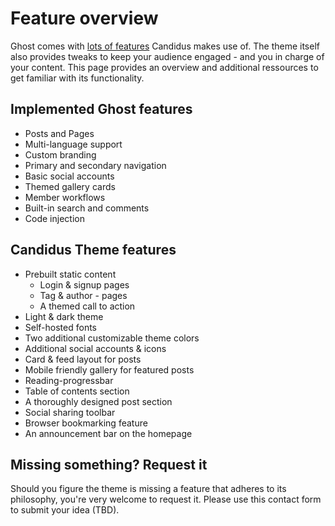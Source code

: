 # Feature overview

Ghost comes with [lots of features](https://ghost.org/feature-index/) Candidus makes use of. The theme itself also provides tweaks to keep your audience engaged - and you in charge of your content. This page provides an overview and additional ressources to get familiar with its functionality.

## Implemented Ghost features

- Posts and Pages
- Multi-language support
- Custom branding
- Primary and secondary navigation
- Basic social accounts
- Themed gallery cards
- Member workflows
- Built-in search and comments
- Code injection

## Candidus Theme features

- Prebuilt static content
  - Login & signup pages
  - Tag & author - pages
  - A themed call to action
- Light & dark theme
- Self-hosted fonts
- Two additional customizable theme colors
- Additional social accounts & icons
- Card & feed layout for posts
- Mobile friendly gallery for featured posts
- Reading-progressbar
- Table of contents section
- A thoroughly designed post section
- Social sharing toolbar
- Browser bookmarking feature
- An announcement bar on the homepage

## Missing something? Request it

Should you figure the theme is missing a feature that adheres to its philosophy, you're very welcome to request it. Please use this contact form to submit your idea (TBD).